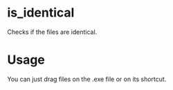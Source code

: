 # is_identical
Checks if the files are identical.

# Usage
You can just drag files on the .exe file or on its shortcut.
